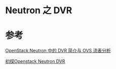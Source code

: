# Neutron 之 DVR



# 参考

[OpenStack Neutron 中的 DVR 简介与 OVS 流表分析](https://www.ibm.com/developerworks/cn/cloud/library/1509_xuwei_dvr/)

[初探Openstack Neutron DVR ](http://blog.csdn.net/matt_mao/article/details/39180135)